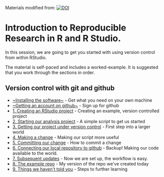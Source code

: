 Materials modified from: [![DOI](https://zenodo.org/badge/DOI/10.5281/zenodo.61435.svg)](https://doi.org/10.5281/zenodo.61435)


# Introduction to Reproducible Research in R and R Studio.

In this session, we are going to get you started with using version control from within RStudio. 

The material is self-paced and includes a worked-example. It is suggested that you work through the sections in order.

## Version control with git and github

* [~Installing the software~](./installing_software.md) - Get what you need on your own machine
* [~Getting an account on github~](./github.md) - Sign up for github
* [1. Creating an RStudio project](./rstudio_project.md) - Creating an example, version controlled project
* [2. Starting our analysis project](./analysis_start.md) - A simple script to get us started
* [3. Getting our project under version control](./version_control.md) - First step into a larger world
* [4. Making a change](./making_change.md) - Making our script more useful
* [5. Committing our change](./commit.md) - How to commit a change
* [6. Connecting our local repository to github](./github_sync.md) - Backup! Making our code available to the world.
* [7. Subsequent updates](./updates.md) - Now we are set up, the workflow is easy.
* [8. The example repo](./created_earlier.md) - My version of the repo we've created today
* [9. Things we haven't told you](./next_steps.md) - Steps to further learning
